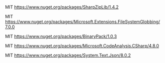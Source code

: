 

MIT https://www.nuget.org/packages/SharpZipLib/1.4.2

MIT https://www.nuget.org/packages/Microsoft.Extensions.FileSystemGlobbing/7.0.0

MIT https://www.nuget.org/packages/BinaryPack/1.0.3

MIT https://www.nuget.org/packages/Microsoft.CodeAnalysis.CSharp/4.8.0

MIT https://www.nuget.org/packages/System.Text.Json/8.0.2
